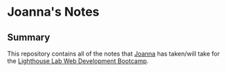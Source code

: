 # Joanna's Notes

## Summary
This repository contains all of the notes that [Joanna](https://github.com/checkeve) has taken/will take for the [Lighthouse Lab Web Development Bootcamp](https://www.lighthouselabs.ca/).